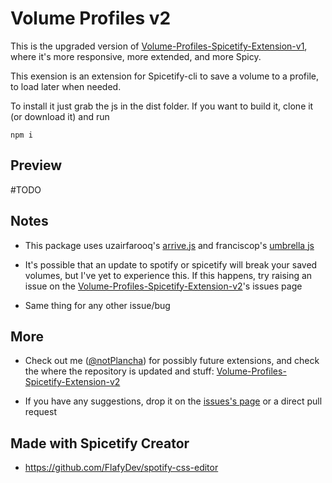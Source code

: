 # Volume Profiles v2

This is the upgraded version of [Volume-Profiles-Spicetify-Extension-v1](https://github.com/notPlancha/Volume-Profiles-Spicetify-Extension-v1), where it's more responsive, more extended, and more Spicy.

This exension is an extension for Spicetify-cli to save a volume to a profile, to load later when needed.

To install it just grab the js in the dist folder. If you want to build it, clone it (or download it) and run

```
npm i
```

## Preview

#TODO

## Notes

* This package uses uzairfarooq's [arrive.js](https://github.com/uzairfarooq/arrive) and franciscop's [umbrella js](https://github.com/franciscop/umbrella)

* It's possible that an update to spotify or spicetify will break your saved volumes, but I've yet to experience this. If this happens, try raising an issue on the [Volume-Profiles-Spicetify-Extension-v2](https://github.com/notPlancha/Volume-Profiles-Spicetify-Extension-v2)'s issues page
- Same thing for any other issue/bug

## More

- Check out me ([@notPlancha](https://github.com/notPlancha)) for possibly future extensions, and check the where the repository is updated and stuff: [Volume-Profiles-Spicetify-Extension-v2](https://github.com/notPlancha/Volume-Profiles-Spicetify-Extension-v2)

- If you have any suggestions, drop it on the [issues's page](https://github.com/notPlancha/volume-profiles-spicetify/issues) or a direct pull request

## Made with Spicetify Creator

- https://github.com/FlafyDev/spotify-css-editor